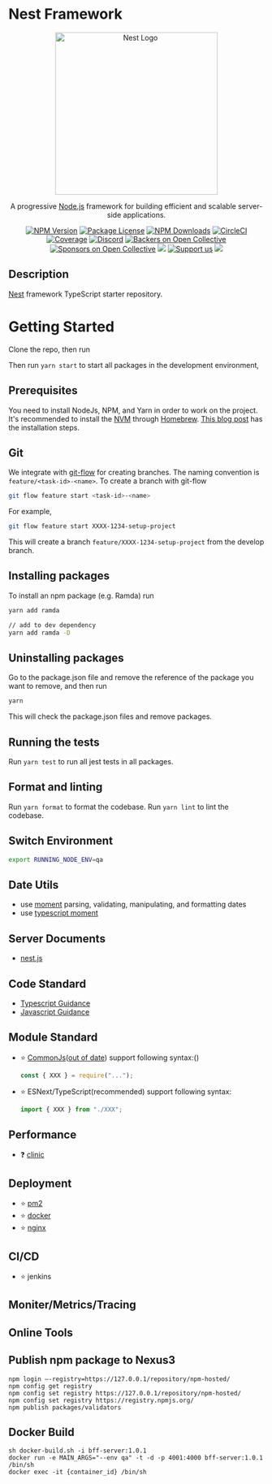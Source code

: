 # Nest Framework

<p align="center">
  <a href="http://nestjs.com/" target="blank"><img src="https://nestjs.com/img/logo_text.svg" width="320" alt="Nest Logo" /></a>
</p>

[circleci-image]: https://img.shields.io/circleci/build/github/nestjs/nest/master?token=abc123def456
[circleci-url]: https://circleci.com/gh/nestjs/nest

  <p align="center">A progressive <a href="http://nodejs.org" target="_blank">Node.js</a> framework for building efficient and scalable server-side applications.</p>
    <p align="center">
<a href="https://www.npmjs.com/~nestjscore" target="_blank"><img src="https://img.shields.io/npm/v/@nestjs/core.svg" alt="NPM Version" /></a>
<a href="https://www.npmjs.com/~nestjscore" target="_blank"><img src="https://img.shields.io/npm/l/@nestjs/core.svg" alt="Package License" /></a>
<a href="https://www.npmjs.com/~nestjscore" target="_blank"><img src="https://img.shields.io/npm/dm/@nestjs/common.svg" alt="NPM Downloads" /></a>
<a href="https://circleci.com/gh/nestjs/nest" target="_blank"><img src="https://img.shields.io/circleci/build/github/nestjs/nest/master" alt="CircleCI" /></a>
<a href="https://coveralls.io/github/nestjs/nest?branch=master" target="_blank"><img src="https://coveralls.io/repos/github/nestjs/nest/badge.svg?branch=master#9" alt="Coverage" /></a>
<a href="https://discord.gg/G7Qnnhy" target="_blank"><img src="https://img.shields.io/badge/discord-online-brightgreen.svg" alt="Discord"/></a>
<a href="https://opencollective.com/nest#backer" target="_blank"><img src="https://opencollective.com/nest/backers/badge.svg" alt="Backers on Open Collective" /></a>
<a href="https://opencollective.com/nest#sponsor" target="_blank"><img src="https://opencollective.com/nest/sponsors/badge.svg" alt="Sponsors on Open Collective" /></a>
  <a href="https://paypal.me/kamilmysliwiec" target="_blank"><img src="https://img.shields.io/badge/Donate-PayPal-ff3f59.svg"/></a>
    <a href="https://opencollective.com/nest#sponsor"  target="_blank"><img src="https://img.shields.io/badge/Support%20us-Open%20Collective-41B883.svg" alt="Support us"></a>
  <a href="https://twitter.com/nestframework" target="_blank"><img src="https://img.shields.io/twitter/follow/nestframework.svg?style=social&label=Follow"></a>
</p>
  <!--[![Backers on Open Collective](https://opencollective.com/nest/backers/badge.svg)](https://opencollective.com/nest#backer)
  [![Sponsors on Open Collective](https://opencollective.com/nest/sponsors/badge.svg)](https://opencollective.com/nest#sponsor)-->

## Description

[Nest](https://github.com/nestjs/nest) framework TypeScript starter repository.

# Getting Started

Clone the repo, then run

Then run `yarn start` to start all packages in the development environment,

## Prerequisites

You need to install NodeJs, NPM, and Yarn in order to work on the project. It's recommended to install the [NVM](https://github.com/nvm-sh/nvm) through [Homebrew](https://brew.sh/). [This blog post](https://pawelgrzybek.com/install-nodejs-installer-vs-homebrew-vs-nvm/#nvm-node-version-manager) has the installation steps.

## Git

We integrate with [git-flow](https://danielkummer.github.io/git-flow-cheatsheet/) for creating branches. The naming convention is `feature/<task-id>-<name>`. To create a branch with git-flow

```bash
git flow feature start <task-id>-<name>
```

For example,

```bash
git flow feature start XXXX-1234-setup-project
```

This will create a branch `feature/XXXX-1234-setup-project` from the develop branch.

## Installing packages

To install an npm package (e.g. Ramda) run

```bash
yarn add ramda

// add to dev dependency
yarn add ramda -D
```

## Uninstalling packages

Go to the package.json file and remove the reference of the package you want to remove, and then run

```bash
yarn
```

This will check the package.json files and remove packages.

## Running the tests

Run `yarn test` to run all jest tests in all packages.

## Format and linting

Run `yarn format` to format the codebase.
Run `yarn lint` to lint the codebase.

## Switch Environment

```bash
export RUNNING_NODE_ENV=qa
```

## Date Utils

- use [moment](https://momentjs.com/) parsing, validating, manipulating, and formatting dates
- use [typescript moment](http://momentjs.cn/docs/use-it/typescript.html)

## Server Documents

- [nest.js](https://docs.nestjs.com/)

## Code Standard

- [Typescript Guidance](https://github.com/Microsoft/TypeScript/wiki/Coding-guidelines)
- [Javascript Guidance](https://standardjs.com/)

## Module Standard

- :star: [CommonJs](http://wiki.commonjs.org/wiki/CommonJS)([out of date](https://github.com/nodejs/node-v0.x-archive/issues/5132#issuecomment-15432598)) support following syntax:()
  ```js
  const { XXX } = require("...");
  ```
- :star: ESNext/TypeScript(recommended) support following syntax:
  ```js
  import { XXX } from "./XXX";
  ```

## Performance

- :question: [clinic](https://github.com/nearform/node-clinic)

## Deployment

- :star: [pm2](https://pm2.keymetrics.io/)
- :star: [docker](https://hub.docker.com/)
- :star: [nginx](https://www.nginx.com/)

## CI/CD

- :star: jenkins

## Moniter/Metrics/Tracing

## Online Tools

## Publish npm package to Nexus3

```
npm login –-registry=https://127.0.0.1/repository/npm-hosted/
npm config get registry
npm config set registry https://127.0.0.1/repository/npm-hosted/
npm config set registry https://registry.npmjs.org/
npm publish packages/validators
```

## Docker Build

```
sh docker-build.sh -i bff-server:1.0.1
docker run -e MAIN_ARGS="--env qa" -t -d -p 4001:4000 bff-server:1.0.1 /bin/sh
docker exec -it {container_id} /bin/sh
```
